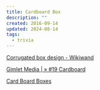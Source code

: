 ```yaml
---
title: Cardboard Box
description: ""
created: 2016-09-14
updated: 2024-08-14
tags:
  - trivia
---
```


[Corrugated box design - Wikiwand](https://omni.wikiwand.com/en/Corrugated_box_design)

[Gimlet Media | » #19 Cardboard](https://gimletmedia.com/episode/19-cardboard/)

[Card Board Boxes](http://www.packbox.in/cardboard-box.html)
